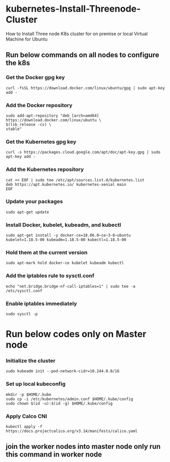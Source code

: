 # kubernetes-Install-Threenode-Cluster
How to Install Three node K8s cluster for on premise or local Virtual Machine for Ubuntu 
## Run below commands on all nodes to configure the k8s 
### Get the Docker gpg key
  ```
  curl -fsSL https://download.docker.com/linux/ubuntu/gpg | sudo apt-key add -
 ```
### Add the Docker repository
  ```
  sudo add-apt-repository "deb [arch=amd64] https://download.docker.com/linux/ubuntu \
  $(lsb_release -cs) \
  stable"
  ```
### Get the Kubernetes gpg key
  ```
  curl -s https://packages.cloud.google.com/apt/doc/apt-key.gpg | sudo apt-key add -
  ```
### Add the Kubernetes repository
  ```
  cat << EOF | sudo tee /etc/apt/sources.list.d/kubernetes.list
  deb https://apt.kubernetes.io/ kubernetes-xenial main
  EOF
  ```
### Update your packages
  ```
  sudo apt-get update
  ```
### Install Docker, kubelet, kubeadm, and kubectl
  ```
  sudo apt-get install -y docker-ce=18.06.0~ce~3-0~ubuntu kubelet=1.18.5-00 kubeadm=1.18.5-00 kubectl=1.18.5-00 
  ```
### Hold them at the current version
  ```
  sudo apt-mark hold docker-ce kubelet kubeadm kubectl
  ```
### Add the iptables rule to sysctl.conf
  ```
  echo "net.bridge.bridge-nf-call-iptables=1" | sudo tee -a /etc/sysctl.conf
  ```
### Enable iptables immediately
  ```
  sudo sysctl -p
  ```
  # Run below codes only on Master node
### Initialize the cluster
  ```
  sudo kubeadm init --pod-network-cidr=10.244.0.0/16
  ```
### Set up local kubeconfig
  ```
  mkdir -p $HOME/.kube
  sudo cp -i /etc/kubernetes/admin.conf $HOME/.kube/config
  sudo chown $(id -u):$(id -g) $HOME/.kube/config
  ```
### Apply Calco CNI
  ```
  kubectl apply -f https://docs.projectcalico.org/v3.14/manifests/calico.yaml
  ```
## join the worker nodes into master node only run this command in worker node 

